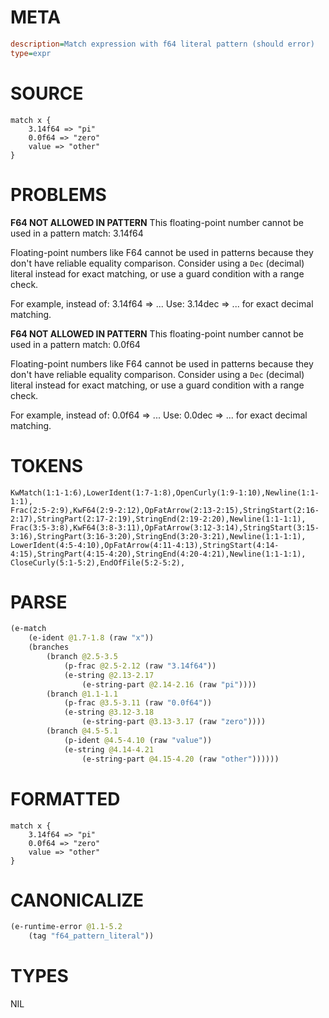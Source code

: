 # META
~~~ini
description=Match expression with f64 literal pattern (should error)
type=expr
~~~
# SOURCE
~~~roc
match x {
    3.14f64 => "pi"
    0.0f64 => "zero"
    value => "other"
}
~~~
# PROBLEMS
**F64 NOT ALLOWED IN PATTERN**
This floating-point number cannot be used in a pattern match: 3.14f64

Floating-point numbers like F64 cannot be used in patterns because they don't have reliable equality comparison. Consider using a `Dec` (decimal) literal instead for exact matching, or use a guard condition with a range check.

For example, instead of:
3.14f64 => ...
Use:
3.14dec => ... for exact decimal matching.

**F64 NOT ALLOWED IN PATTERN**
This floating-point number cannot be used in a pattern match: 0.0f64

Floating-point numbers like F64 cannot be used in patterns because they don't have reliable equality comparison. Consider using a `Dec` (decimal) literal instead for exact matching, or use a guard condition with a range check.

For example, instead of:
0.0f64 => ...
Use:
0.0dec => ... for exact decimal matching.
# TOKENS
~~~zig
KwMatch(1:1-1:6),LowerIdent(1:7-1:8),OpenCurly(1:9-1:10),Newline(1:1-1:1),
Frac(2:5-2:9),KwF64(2:9-2:12),OpFatArrow(2:13-2:15),StringStart(2:16-2:17),StringPart(2:17-2:19),StringEnd(2:19-2:20),Newline(1:1-1:1),
Frac(3:5-3:8),KwF64(3:8-3:11),OpFatArrow(3:12-3:14),StringStart(3:15-3:16),StringPart(3:16-3:20),StringEnd(3:20-3:21),Newline(1:1-1:1),
LowerIdent(4:5-4:10),OpFatArrow(4:11-4:13),StringStart(4:14-4:15),StringPart(4:15-4:20),StringEnd(4:20-4:21),Newline(1:1-1:1),
CloseCurly(5:1-5:2),EndOfFile(5:2-5:2),
~~~
# PARSE
~~~clojure
(e-match
	(e-ident @1.7-1.8 (raw "x"))
	(branches
		(branch @2.5-3.5
			(p-frac @2.5-2.12 (raw "3.14f64"))
			(e-string @2.13-2.17
				(e-string-part @2.14-2.16 (raw "pi"))))
		(branch @1.1-1.1
			(p-frac @3.5-3.11 (raw "0.0f64"))
			(e-string @3.12-3.18
				(e-string-part @3.13-3.17 (raw "zero"))))
		(branch @4.5-5.1
			(p-ident @4.5-4.10 (raw "value"))
			(e-string @4.14-4.21
				(e-string-part @4.15-4.20 (raw "other"))))))
~~~
# FORMATTED
~~~roc
match x {
	3.14f64 => "pi"
	0.0f64 => "zero"
	value => "other"
}
~~~
# CANONICALIZE
~~~clojure
(e-runtime-error @1.1-5.2
	(tag "f64_pattern_literal"))
~~~
# TYPES
NIL
